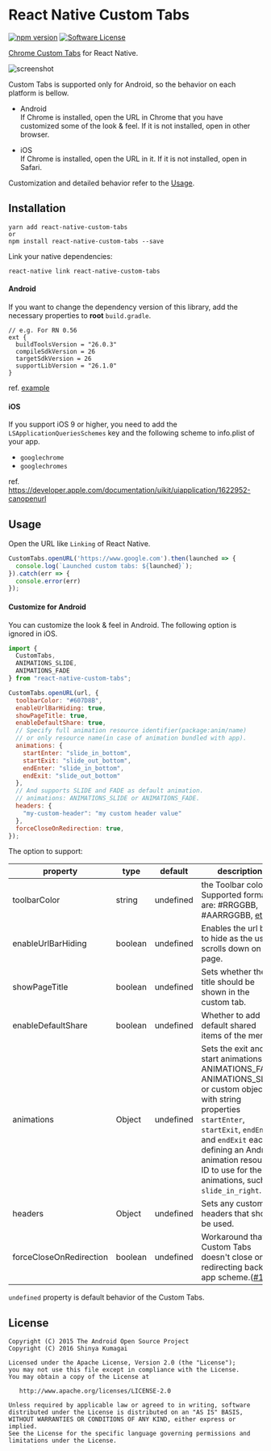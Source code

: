 # React Native Custom Tabs

[![npm version](https://badge.fury.io/js/react-native-custom-tabs.svg)](https://badge.fury.io/js/react-native-custom-tabs) [![Software License](https://img.shields.io/badge/license-Apache%202.0-brightgreen.svg)](https://github.com/droibit/react-native-custom-tabs/blob/develop/LICENSE)

[Chrome Custom Tabs](https://developer.chrome.com/multidevice/android/customtabs) for React Native.

![screenshot](http://i.imgur.com/0qE2E7a.gif)

Custom Tabs is supported only for Android, so the behavior on each platform is bellow.

- Android  
   If Chrome is installed, open the URL in Chrome that you have customized some of the look & feel. If it is not installed, open in other browser.

- iOS  
   If Chrome is installed, open the URL in it. If it is not installed, open in Safari.

Customization and detailed behavior refer to the [Usage](#Usage).

## Installation

```
yarn add react-native-custom-tabs
or
npm install react-native-custom-tabs --save
```

Link your native dependencies:

```
react-native link react-native-custom-tabs
```

#### Android

If you want to change the dependency version of this library, add the necessary properties to **root** `build.gradle`.

```
// e.g. For RN 0.56
ext {
  buildToolsVersion = "26.0.3"
  compileSdkVersion = 26
  targetSdkVersion = 26
  supportLibVersion = "26.1.0"
}
```

ref. [example](https://github.com/droibit/react-native-custom-tabs/blob/develop/example/android/build.gradle#L29-L34)

#### iOS

If you support iOS 9 or higher, you need to add the `LSApplicationQueriesSchemes` key and the following scheme to info.plist of your app.

* `googlechrome`
* `googlechromes`

ref. https://developer.apple.com/documentation/uikit/uiapplication/1622952-canopenurl

## Usage

Open the URL like `Linking` of React Native.

```javascript
CustomTabs.openURL('https://www.google.com').then(launched => {
  console.log(`Launched custom tabs: ${launched}`);
}).catch(err => {
  console.error(err)
});
```

#### Customize for Android

You can customize the look & feel in Android. The following option is ignored in iOS.

```javascript
import {
  CustomTabs,
  ANIMATIONS_SLIDE,
  ANIMATIONS_FADE
} from "react-native-custom-tabs";

CustomTabs.openURL(url, {
  toolbarColor: "#607D8B",
  enableUrlBarHiding: true,
  showPageTitle: true,
  enableDefaultShare: true,
  // Specify full animation resource identifier(package:anim/name)
  // or only resource name(in case of animation bundled with app).
  animations: {
    startEnter: "slide_in_bottom",
    startExit: "slide_out_bottom",
    endEnter: "slide_in_bottom",
    endExit: "slide_out_bottom"
  },
  // And supports SLIDE and FADE as default animation.
  // animations: ANIMATIONS_SLIDE or ANIMATIONS_FADE.
  headers: {
    "my-custom-header": "my custom header value"
  },
  forceCloseOnRedirection: true,
});
```

The option to support:

| property                | type    | default   | description                                                                                                                                                                                                                                                           |
| ----------------------- | ------- | --------- | --------------------------------------------------------------------------------------------------------------------------------------------------------------------------------------------------------------------------------------------------------------------- |
| toolbarColor            | string  | undefined | the Toolbar color. Supported formats are: #RRGGBB, #AARRGGBB, [etc](<http://d.android.com/reference/android/graphics/Color.html#parseColor(java.lang.String)>).                                                                                                       |
| enableUrlBarHiding      | boolean | undefined | Enables the url bar to hide as the user scrolls down on the page.                                                                                                                                                                                                     |
| showPageTitle           | boolean | undefined | Sets whether the title should be shown in the custom tab.                                                                                                                                                                                                             |
| enableDefaultShare      | boolean | undefined | Whether to add a default shared items of the menu.                                                                                                                                                                                                                    |
| animations              | Object  | undefined | Sets the exit and start animations. ANIMATIONS_FADE, ANIMATIONS_SLIDE or custom object with string properties `startEnter`, `startExit`, `endEnter` and `endExit` each defining an Android animation resource ID to use for the animations, such as `slide_in_right`. |
| headers                 | Object  | undefined | Sets any custom headers that should be used.                                                                                                                                                                                                                          |
| forceCloseOnRedirection | boolean | undefined | Workaround that Custom Tabs doesn't close on redirecting back to app scheme.([#11](https://github.com/droibit/react-native-custom-tabs/pull/11))                                                                                                                      |

`undefined` property is default behavior of the Custom Tabs.

## License

    Copyright (C) 2015 The Android Open Source Project
    Copyright (C) 2016 Shinya Kumagai

    Licensed under the Apache License, Version 2.0 (the "License");
    you may not use this file except in compliance with the License.
    You may obtain a copy of the License at

       http://www.apache.org/licenses/LICENSE-2.0

    Unless required by applicable law or agreed to in writing, software
    distributed under the License is distributed on an "AS IS" BASIS,
    WITHOUT WARRANTIES OR CONDITIONS OF ANY KIND, either express or implied.
    See the License for the specific language governing permissions and
    limitations under the License.
